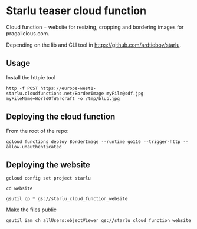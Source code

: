 # Starlu teaser cloud function

Cloud function + website for resizing, cropping and bordering images for pragalicious.com.

Depending on the lib and CLI tool in https://github.com/ardtieboy/starlu.

## Usage

Install the httpie tool

    http -f POST https://europe-west1-starlu.cloudfunctions.net/BorderImage myFile@sdf.jpg myFileName=WorldOfWarcraft -o /tmp/blub.jpg

## Deploying the cloud function

From the root of the repo:

    gcloud functions deploy BorderImage --runtime go116 --trigger-http --allow-unauthenticated 

## Deploying the website

    gcloud config set project starlu

    cd website

    gsutil cp * gs://starlu_cloud_function_website

Make the files public

    gsutil iam ch allUsers:objectViewer gs://starlu_cloud_function_website
